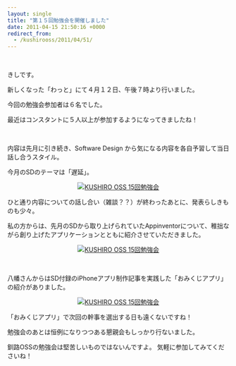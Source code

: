 ```yaml
---
layout: single
title: "第１５回勉強会を開催しました"
date: 2011-04-15 21:50:16 +0000
redirect_from:
  - /kushirooss/2011/04/51/
---
```

&nbsp;

きしです。

新しくなった「わっと」にて４月１２日、午後７時より行いました。

今回の勉強会参加者は６名でした。

最近はコンスタントに５人以上が参加するようになってきましたね！

&nbsp;

内容は先月に引き続き、Software Design から気になる内容を各自予習して当日話し合うスタイル。

今月のSDのテーマは「遅延」。
<p style="text-align: center"><a title="KUSHIRO OSS 15回勉強会" href="http://www.flickr.com/photos/50762759@N00/5621637780/"><img class="alignnone" src="http://farm6.static.flickr.com/5265/5621637780_2772a849f4_m.jpg" alt="KUSHIRO OSS 15回勉強会" /></a></p>
ひと通り内容についての話し合い（雑談？？）が終わったあとに、発表らしきものも少々。

私の方からは、先月のSDから取り上げられていたAppinventorについて、稚拙ながら創り上げたアプリケーションとともに紹介させていただきました。
<p style="text-align: center"><a title="KUSHIRO OSS 15回勉強会" href="http://www.flickr.com/photos/50762759@N00/5621637740/"><img class="alignnone" src="http://farm6.static.flickr.com/5301/5621637740_d9d52c8f54_m.jpg" alt="KUSHIRO OSS 15回勉強会" /></a></p>
<p style="text-align: center">&nbsp;</p>
八幡さんからはSD付録のiPhoneアプリ制作記事を実践した「おみくじアプリ」の紹介がありました。
<p style="text-align: center"><a title="KUSHIRO OSS 15回勉強会" href="http://www.flickr.com/photos/50762759@N00/5621637634/"><img class="alignnone" src="http://farm6.static.flickr.com/5104/5621637634_581847ec59_m.jpg" alt="KUSHIRO OSS 15回勉強会" /></a></p>

「おみくじアプリ」で次回の幹事を選出する日も遠くないですね！

勉強会のあとは恒例になりつつある懇親会もしっかり行ないました。

釧路OSSの勉強会は堅苦しいものではないんですよ。
気軽に参加してみてくださいね！